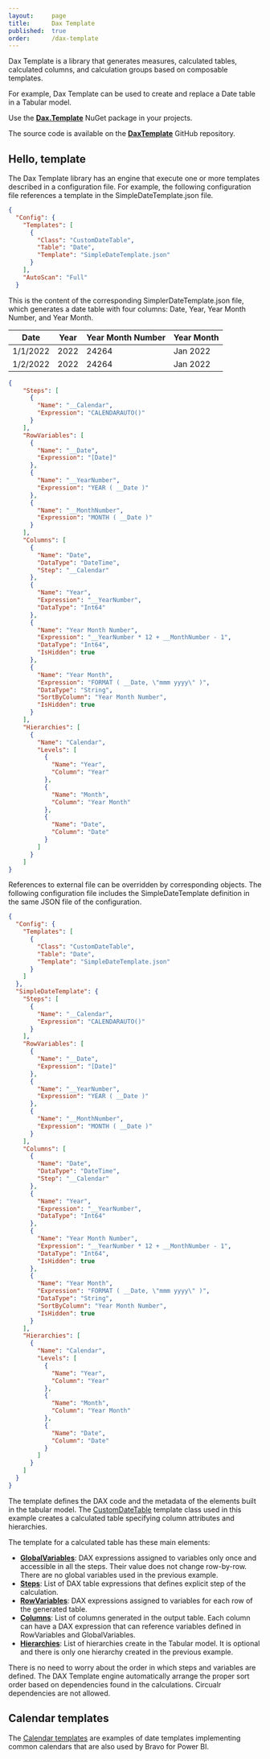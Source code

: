 ```yaml
---
layout:     page
title:      Dax Template
published:  true
order:      /dax-template
---
```

Dax Template is a library that generates measures, calculated tables, calculated columns, and calculation groups based on composable templates.

For example, Dax Template can be used to create and replace a Date table in a Tabular model.

Use the **[Dax.Template](https://www.nuget.org/packages/Dax.Template/)** NuGet package in your projects.

The source code is available on the **[DaxTemplate](https://github.com/sql-bi/daxtemplate)** GitHub repository.

## Hello, template
The Dax Template library has an engine that execute one or more templates described in a configuration file. 
For example, the following configuration file references a template in the SimpleDateTemplate.json file.
```JSON
{
  "Config": {
    "Templates": [
      {
        "Class": "CustomDateTable",
        "Table": "Date",
        "Template": "SimpleDateTemplate.json"
      }
    ],
    "AutoScan": "Full"
  }
```
This is the content of the corresponding SimplerDateTemplate.json file, which generates a date table with four columns: Date, Year, Year Month Number, and Year Month.

|    Date   | Year | Year Month Number | Year Month |
|-----------|------|-------------------|------------|
|  1/1/2022 | 2022 |             24264 | Jan 2022   |  
|  1/2/2022 | 2022 |             24264 | Jan 2022   |

```JSON
{
    "Steps": [
      {
        "Name": "__Calendar",
        "Expression": "CALENDARAUTO()"
      }
    ],
    "RowVariables": [
      {
        "Name": "__Date",
        "Expression": "[Date]"
      },
      {
        "Name": "__YearNumber",
        "Expression": "YEAR ( __Date )"
      },
      {
        "Name": "__MonthNumber",
        "Expression": "MONTH ( __Date )"
      }
    ],
    "Columns": [
      {
        "Name": "Date",
        "DataType": "DateTime",
        "Step": "__Calendar"
      },
      {
        "Name": "Year",
        "Expression": "__YearNumber",
        "DataType": "Int64"
      },
      {
        "Name": "Year Month Number",
        "Expression": "__YearNumber * 12 + __MonthNumber - 1",
        "DataType": "Int64",
        "IsHidden": true
      },
      {
        "Name": "Year Month",
        "Expression": "FORMAT ( __Date, \"mmm yyyy\" )",
        "DataType": "String",
        "SortByColumn": "Year Month Number",
        "IsHidden": true
      }
    ],
    "Hierarchies": [
      {
        "Name": "Calendar",
        "Levels": [
          {
            "Name": "Year",
            "Column": "Year"
          },
          {
            "Name": "Month",
            "Column": "Year Month"
          },
          {
            "Name": "Date",
            "Column": "Date"
          }
        ]
      }
    ]
}
```

References to external file can be overridden by corresponding objects. The following configuration file includes the SimpleDateTemplate definition in the same JSON file of the configuration.
```JSON
{
  "Config": {
    "Templates": [
      {
        "Class": "CustomDateTable",
        "Table": "Date",
        "Template": "SimpleDateTemplate.json"
      }
    ]
  },
  "SimpleDateTemplate": {
    "Steps": [
      {
        "Name": "__Calendar",
        "Expression": "CALENDARAUTO()"
      }
    ],
    "RowVariables": [
      {
        "Name": "__Date",
        "Expression": "[Date]"
      },
      {
        "Name": "__YearNumber",
        "Expression": "YEAR ( __Date )"
      },
      {
        "Name": "__MonthNumber",
        "Expression": "MONTH ( __Date )"
      }
    ],
    "Columns": [
      {
        "Name": "Date",
        "DataType": "DateTime",
        "Step": "__Calendar"
      },
      {
        "Name": "Year",
        "Expression": "__YearNumber",
        "DataType": "Int64"
      },
      {
        "Name": "Year Month Number",
        "Expression": "__YearNumber * 12 + __MonthNumber - 1",
        "DataType": "Int64",
        "IsHidden": true
      },
      {
        "Name": "Year Month",
        "Expression": "FORMAT ( __Date, \"mmm yyyy\" )",
        "DataType": "String",
        "SortByColumn": "Year Month Number",
        "IsHidden": true
      }
    ],
    "Hierarchies": [
      {
        "Name": "Calendar",
        "Levels": [
          {
            "Name": "Year",
            "Column": "Year"
          },
          {
            "Name": "Month",
            "Column": "Year Month"
          },
          {
            "Name": "Date",
            "Column": "Date"
          }
        ]
      }
    ]
  }
}
```

The template defines the DAX code and the metadata of the elements built in the tabular model. The [CustomDateTable](./templates/custom-date-table.md) template class used in this example creates a calculated table specifying column attributes and hierarchies.

The template for a calculated table has these main elements:
- [**GlobalVariables**](./templates/custom-template-table.md#globalvariables): DAX expressions assigned to variables only once and accessible in all the steps. Their value does not change row-by-row. There are no global variables used in the previous example. 
- [**Steps**](./templates/custom-template-table.md#steps): List of DAX table expressions that defines explicit step of the calculation.
- [**RowVariables**](./templates/custom-template-table.md#rowvariables): DAX expressions assigned to variables for each row of the generated table.
- [**Columns**](./templates/custom-template-table.md#columns): List of columns generated in the output table. Each column can have a DAX expression that can reference variables defined in RowVariables and GlobalVariables.
- [**Hierarchies**](./templates/custom-template-table.md#hierarchies): List of hierarchies create in the Tabular model. It is optional and there is only one hierarchy created in the previous example.

There is no need to worry about the order in which steps and variables are defined. The DAX Template engine automatically arrange the proper sort order based on dependencies found in the calculations. Circualr dependencies are not allowed.

## Calendar templates
The [Calendar templates](./calendar-templates/index.md) are examples of date templates implementing common calendars that are also used by Bravo for Power BI.